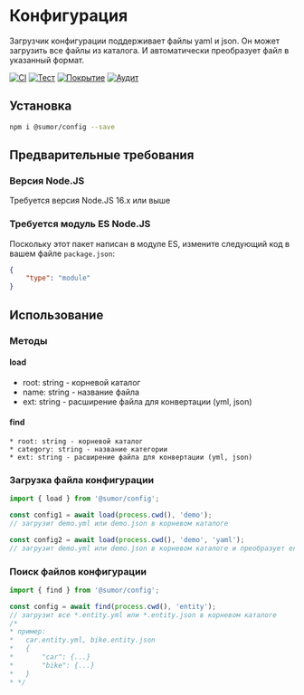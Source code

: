 # Конфигурация
Загрузчик конфигурации поддерживает файлы yaml и json. Он может загрузить все файлы из каталога.
И автоматически преобразует файл в указанный формат.

[![CI](https://github.com/sumor-cloud/config/actions/workflows/ci.yml/badge.svg)](https://github.com/sumor-cloud/config/actions/workflows/ci.yml)
[![Тест](https://github.com/sumor-cloud/config/actions/workflows/ut.yml/badge.svg)](https://github.com/sumor-cloud/config/actions/workflows/ut.yml)
[![Покрытие](https://github.com/sumor-cloud/config/actions/workflows/coverage.yml/badge.svg)](https://github.com/sumor-cloud/config/actions/workflows/coverage.yml)
[![Аудит](https://github.com/sumor-cloud/config/actions/workflows/audit.yml/badge.svg)](https://github.com/sumor-cloud/config/actions/workflows/audit.yml)

## Установка
```bash
npm i @sumor/config --save
```

## Предварительные требования

### Версия Node.JS
Требуется версия Node.JS 16.x или выше

### Требуется модуль ES Node.JS
Поскольку этот пакет написан в модуле ES,
измените следующий код в вашем файле `package.json`:
```json
{
    "type": "module"
}
```

## Использование

### Методы

#### load
 * root: string - корневой каталог
 * name: string - название файла
 * ext: string - расширение файла для конвертации (yml, json)

#### find
    * root: string - корневой каталог
    * category: string - название категории
    * ext: string - расширение файла для конвертации (yml, json)

### Загрузка файла конфигурации

```javascript
import { load } from '@sumor/config';

const config1 = await load(process.cwd(), 'demo');
// загрузит demo.yml или demo.json в корневом каталоге

const config2 = await load(process.cwd(), 'demo', 'yaml');
// загрузит demo.yml или demo.json в корневом каталоге и преобразует его в файл формата yaml

```

### Поиск файлов конфигурации

```javascript
import { find } from '@sumor/config';

const config = await find(process.cwd(), 'entity');
// загрузит все *.entity.yml или *.entity.json в корневом каталоге
/*
* пример:
*   car.entity.yml, bike.entity.json
*   {
*       "car": {...}
*       "bike": {...}
*   }
* */
```